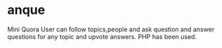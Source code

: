 # anque
Mini Quora
User can follow topics,people and ask question and answer questions for any topic and upvote answers.
PHP has been used.

